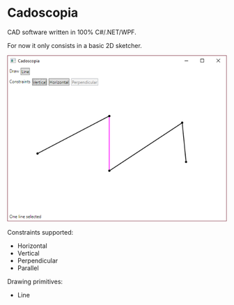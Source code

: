 # Cadoscopia

CAD software written in 100% C#/.NET/WPF.

For now it only consists in a basic 2D sketcher.

![Screenshot](Screenshot00.png)

Constraints supported:

- Horizontal
- Vertical
- Perpendicular
- Parallel

Drawing primitives:

- Line